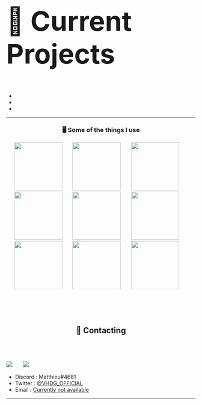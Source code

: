 <!--<img align="right" src="https://github-readme-stats.vercel.app/api?username=virtuaal&count_private=true&show_icons=true&hide_border=true" />-->
<font size="10">
<h2 dir="auto"><a id="user-content-construction-current-projects" class="anchor" aria-hidden="true" href="#construction-current-projects"></a><g-emoji class="g-emoji" alias="construction" fallback-src="https://github.githubassets.com/images/icons/emoji/unicode/1f6a7.png">🚧</g-emoji> Current Projects</h2>
</font>

<ul>
	<li></li>
	<li></li>
	<li></li>
</ul>

___

<div align="center">
<h3 dir="auto"><a id="user-content-desktop_computer-programming-languages" class="anchor" aria-hidden="true" href="#desktop_computer-programming-languages"></a><g-emoji class="g-emoji" alias="desktop_computer" fallback-src="https://github.githubassets.com/images/icons/emoji/unicode/1f5a5.png">🖥️</g-emoji> Some of the things I use</h3>
</div>

<div>
	<p align="center">
		<img src="https://brandeps.com/icon-download/U/Unity-icon-vector-02.svg" width="128"/>
		&nbsp;&nbsp;&nbsp;&nbsp;&nbsp;
		<img src="https://www.solutions-numeriques.com/wp-content/uploads/2016/03/java.png" width="128"/>
		&nbsp;&nbsp;&nbsp;&nbsp;&nbsp;
		<img src="https://brandeps.com/logo-download/C/C-Sharp-logo-vector-01.svg" width="128"/>
		&nbsp;&nbsp;&nbsp;&nbsp;&nbsp;
		<br>
		<img src="https://git-scm.com/images/logos/downloads/Git-Icon-1788C.png" width="128" />
		&nbsp;&nbsp;&nbsp;&nbsp;&nbsp;
		<img src="https://brandeps.com/icon-download/C/Console-sql-icon-vector-01.svg" width="128"/>
		&nbsp;&nbsp;&nbsp;&nbsp;&nbsp;
		<img src="https://brandeps.com/logo-download/P/PHP-logo-vector-01.svg" width="128"/>
		&nbsp;&nbsp;&nbsp;&nbsp;&nbsp;
		<br>										   
		<img src="https://brandeps.com/logo-download/C/CSS-3-logo-vector-01.svg" width="128"/>
		&nbsp;&nbsp;&nbsp;&nbsp;&nbsp;
		<img src="https://www.split.io/wp-content/uploads/2020/03/javascript-logo.png" width="128"/>
		&nbsp;&nbsp;&nbsp;&nbsp;&nbsp;
		<img src="https://brandeps.com/logo-download/H/HTML-5-logo-vector-01.svg" width="128"/>
		&nbsp;&nbsp;&nbsp;&nbsp;&nbsp;											  
	</p>
</div>

<br>
<br>
<br>

<div align="center">
<h2 dir="auto"><a id="user-content-memo-contacting" class="anchor" aria-hidden="true" href="#memo-contacting"></a><g-emoji class="g-emoji" alias="memo" fallback-src="https://github.githubassets.com/images/icons/emoji/unicode/1f4dd.png">📝</g-emoji> Contacting</h2>
</div>

<p align="left">
	<br>
	<br>
	<br>
	<img src="http://img.shields.io/badge/Discord-%40Matthieu--%234681-7289DA?style=for-the-badge" />
	&nbsp;&nbsp;&nbsp;&nbsp;&nbsp;
	<img src="http://img.shields.io/badge/Twitter-%40VHDG_OFFICIAL-1DA1F2?style=for-the-badge" />
	&nbsp;&nbsp;&nbsp;&nbsp;&nbsp;
</p>

<ul>
	<li>Discord : Matthieu#4681</li>
	<li>Twitter : <a href="https://twitter.com/VHDG_Official" rel="nofollow">@VHDG_OFFICIAL</a></li>
	<li>Email : <a href="mailto:">Currently not available</a></li>
</ul>

___
